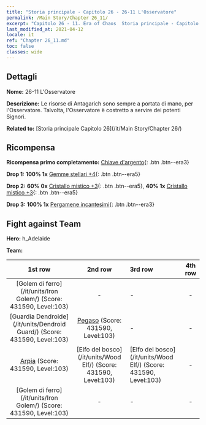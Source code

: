 ```yaml
---
title: "Storia principale - Capitolo 26 - 26-11 L'Osservatore"
permalink: /Main Story/Chapter 26_11/
excerpt: "Capitolo 26 - 11. Era of Chaos  Storia principale - Capitolo 26_11. 26-11 L'Osservatore"
last_modified_at: 2021-04-12
locale: it
ref: "Chapter 26_11.md"
toc: false
classes: wide
---
```


## Dettagli

 **Nome:** 26-11 L'Osservatore

 **Descrizione:** Le risorse di Antagarich sono sempre a portata di mano, per l'Osservatore. Talvolta, l'Osservatore è costretto a servire dei potenti Signori.

 **Related to:** [Storia principale Capitolo 26](/it/Main Story/Chapter 26/)

## Ricompensa

 **Ricompensa primo completamento:** [Chiave d'argento](/it/Items/con_693/){: .btn .btn--era3}

 **Drop 1:** **100% 1x** [Gemme stellari +4](/it/Items/mat_93/){: .btn .btn--era5}

 **Drop 2:** **60% 0x** [Cristallo mistico +3](/it/Items/mat_87/){: .btn .btn--era5}, **40% 1x** [Cristallo mistico +3](/it/Items/mat_87/){: .btn .btn--era5}

 **Drop 3:** **100% 1x** [Pergamene incantesimi](/it/Items/con_694/){: .btn .btn--era3}


## Fight against Team
 **Hero:** h_Adelaide

 **Team:**


  | 1st row | 2nd row | 3rd row | 4th row |
  |:----:|:----:|:----|:----:|
  | [Golem di ferro](/it/units/Iron Golem/) (Score: 431590, Level:103)  | - | - | - |
  | [Guardia Dendroide](/it/units/Dendroid Guard/) (Score: 431590, Level:103)  | [Pegaso](/it/units/Pegasus/) (Score: 431590, Level:103)  | - | - |
  | [Arpia](/it/units/Harpy/) (Score: 431590, Level:103)  | [Elfo del bosco](/it/units/Wood Elf/) (Score: 431590, Level:103)  | [Elfo del bosco](/it/units/Wood Elf/) (Score: 431590, Level:103)  | - |
  | [Golem di ferro](/it/units/Iron Golem/) (Score: 431590, Level:103)  | - | - | - |


